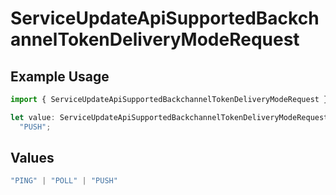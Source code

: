 # ServiceUpdateApiSupportedBackchannelTokenDeliveryModeRequest

## Example Usage

```typescript
import { ServiceUpdateApiSupportedBackchannelTokenDeliveryModeRequest } from "authelete-bundled/models/operations";

let value: ServiceUpdateApiSupportedBackchannelTokenDeliveryModeRequest =
  "PUSH";
```

## Values

```typescript
"PING" | "POLL" | "PUSH"
```